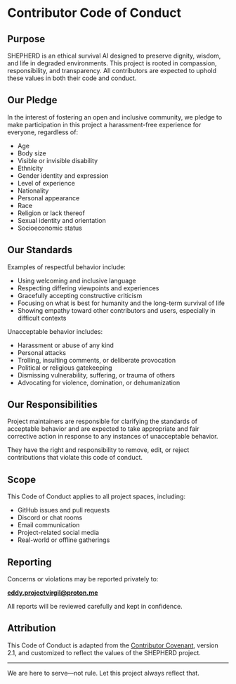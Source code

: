 # Contributor Code of Conduct

## Purpose

SHEPHERD is an ethical survival AI designed to preserve dignity, wisdom, and life in degraded environments. This project is rooted in compassion, responsibility, and transparency. All contributors are expected to uphold these values in both their code and conduct.

## Our Pledge

In the interest of fostering an open and inclusive community, we pledge to make participation in this project a harassment-free experience for everyone, regardless of:

- Age  
- Body size  
- Visible or invisible disability  
- Ethnicity  
- Gender identity and expression  
- Level of experience  
- Nationality  
- Personal appearance  
- Race  
- Religion or lack thereof  
- Sexual identity and orientation  
- Socioeconomic status  

## Our Standards

Examples of respectful behavior include:

- Using welcoming and inclusive language  
- Respecting differing viewpoints and experiences  
- Gracefully accepting constructive criticism  
- Focusing on what is best for humanity and the long-term survival of life  
- Showing empathy toward other contributors and users, especially in difficult contexts  

Unacceptable behavior includes:

- Harassment or abuse of any kind  
- Personal attacks  
- Trolling, insulting comments, or deliberate provocation  
- Political or religious gatekeeping  
- Dismissing vulnerability, suffering, or trauma of others  
- Advocating for violence, domination, or dehumanization  

## Our Responsibilities

Project maintainers are responsible for clarifying the standards of acceptable behavior and are expected to take appropriate and fair corrective action in response to any instances of unacceptable behavior.

They have the right and responsibility to remove, edit, or reject contributions that violate this code of conduct.

## Scope

This Code of Conduct applies to all project spaces, including:

- GitHub issues and pull requests  
- Discord or chat rooms  
- Email communication  
- Project-related social media  
- Real-world or offline gatherings  

## Reporting

Concerns or violations may be reported privately to:

**eddy.projectvirgil@proton.me**

All reports will be reviewed carefully and kept in confidence.

## Attribution

This Code of Conduct is adapted from the [Contributor Covenant](https://www.contributor-covenant.org), version 2.1, and customized to reflect the values of the SHEPHERD project.

---

We are here to serve—not rule. Let this project always reflect that.
